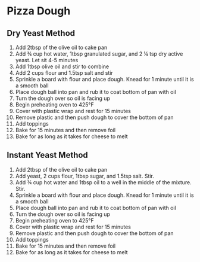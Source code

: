 # Pizza Dough

## Dry Yeast Method
1. Add 2tbsp of the olive oil to cake pan
2. Add ¾ cup hot water, 1tbsp granulated sugar, and 2 ¼ tsp dry active yeast. Let sit 4-5 minutes
3. Add 1tbsp olive oil and stir to combine
4. Add 2 cups flour and 1.5tsp salt and stir
5. Sprinkle a board with flour and place dough. Knead for 1 minute until it is a smooth ball
6. Place dough ball into pan and rub it to coat bottom of pan with oil
7. Turn the dough over so oil is facing up
8. Begin preheating oven to 425°F
9. Cover with plastic wrap and rest for 15 minutes
10. Remove plastic and then push dough to cover the bottom of pan
11. Add toppings
12. Bake for 15 minutes and then remove foil
13. Bake for as long as it takes for cheese to melt

## Instant Yeast Method
1. Add 2tbsp of the olive oil to cake pan
2. Add yeast, 2 cups flour, 1tbsp sugar, and 1.5tsp salt. Stir.
3. Add ¾ cup hot water and 1tbsp oil to a well in the middle of the mixture. Stir.
4. Sprinkle a board with flour and place dough. Knead for 1 minute until it is a smooth ball
5. Place dough ball into pan and rub it to coat bottom of pan with oil
6. Turn the dough over so oil is facing up
7. Begin preheating oven to 425°F
8. Cover with plastic wrap and rest for 15 minutes
9. Remove plastic and then push dough to cover the bottom of pan
10. Add toppings
11. Bake for 15 minutes and then remove foil
12. Bake for as long as it takes for cheese to melt
